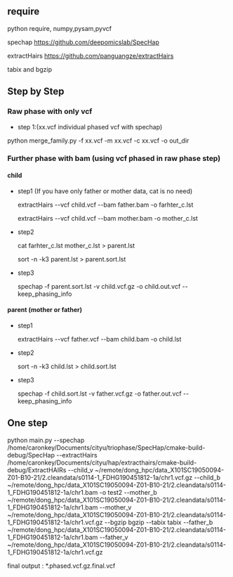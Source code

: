 ## require
python require, numpy,pysam,pyvcf

spechap https://github.com/deepomicslab/SpecHap

extractHairs https://github.com/panguangze/extractHairs


tabix and bgzip
## Step by Step
### Raw phase with only vcf
* step 1:(xx.vcf individual phased vcf with spechap)

python merge_family.py -f xx.vcf -m xx.vcf -c xx.vcf -o out_dir


### Further phase with bam (using vcf phased in raw phase step)
#### child 
* step1 (If you have only father or mother data, cat is no need)
  
  extractHairs --vcf child.vcf --bam father.bam -o farhter_c.lst
  
  extractHairs --vcf child.vcf --bam mother.bam -o mother_c.lst
* step2

    cat farhter_c.lst mother_c.lst > parent.lst

    sort -n -k3 parent.lst > parent.sort.lst
* step3

    spechap -f parent.sort.lst -v child.vcf.gz -o child.out.vcf --keep_phasing_info

#### parent (mother or father)
* step1

  extractHairs --vcf father.vcf --bam child.bam -o child.lst
* step2

  sort -n -k3 child.lst > child.sort.lst
* step3

  spechap -f child.sort.lst -v father.vcf.gz -o father.out.vcf --keep_phasing_info

## One step

python main.py --spechap /home/caronkey/Documents/cityu/triophase/SpecHap/cmake-build-debug/SpecHap --extractHairs /home/caronkey/Documents/cityu/hap/extracthairs/cmake-build-debug/ExtractHAIRs --child_v ~/remote/dong_hpc/data_X101SC19050094-Z01-B10-21/2.cleandata/s0114-1_FDHG190451812-1a/chr1.vcf.gz --child_b ~/remote/dong_hpc/data_X101SC19050094-Z01-B10-21/2.cleandata/s0114-1_FDHG190451812-1a/chr1.bam -o test2 --mother_b ~/remote/dong_hpc/data_X101SC19050094-Z01-B10-21/2.cleandata/s0114-1_FDHG190451812-1a/chr1.bam --mother_v ~/remote/dong_hpc/data_X101SC19050094-Z01-B10-21/2.cleandata/s0114-1_FDHG190451812-1a/chr1.vcf.gz --bgzip bgzip --tabix tabix --father_b ~/remote/dong_hpc/data_X101SC19050094-Z01-B10-21/2.cleandata/s0114-1_FDHG190451812-1a/chr1.bam --father_v ~/remote/dong_hpc/data_X101SC19050094-Z01-B10-21/2.cleandata/s0114-1_FDHG190451812-1a/chr1.vcf.gz


final output : *.phased.vcf.gz.final.vcf
